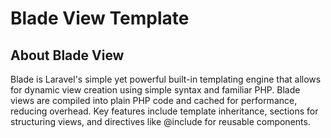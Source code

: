 # Blade View Template

## About Blade View

Blade is Laravel's simple yet powerful built-in templating engine that allows for dynamic view creation using simple syntax and familiar PHP. 
Blade views are compiled into plain PHP code and cached for performance, reducing overhead. 
Key features include template inheritance, sections for structuring views, and directives like @include for reusable components.

